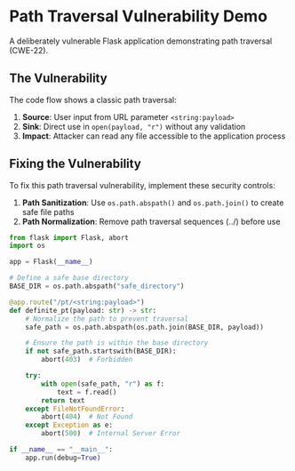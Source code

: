 # Path Traversal Vulnerability Demo

A deliberately vulnerable Flask application demonstrating path traversal (CWE-22).

## The Vulnerability
The code flow shows a classic path traversal:

1. **Source**: User input from URL parameter `<string:payload>`
2. **Sink**: Direct use in `open(payload, "r")` without any validation
3. **Impact**: Attacker can read any file accessible to the application process


## Fixing the Vulnerability
To fix this path traversal vulnerability, implement these security controls:

1. **Path Sanitization**: Use `os.path.abspath()` and `os.path.join()` to create safe file paths
4. **Path Normalization**: Remove path traversal sequences (../) before use

```python
from flask import Flask, abort
import os

app = Flask(__name__)

# Define a safe base directory
BASE_DIR = os.path.abspath("safe_directory")

@app.route("/pt/<string:payload>")
def definite_pt(payload: str) -> str:
    # Normalize the path to prevent traversal
    safe_path = os.path.abspath(os.path.join(BASE_DIR, payload))

    # Ensure the path is within the base directory
    if not safe_path.startswith(BASE_DIR):
        abort(403)  # Forbidden

    try:
        with open(safe_path, "r") as f:
            text = f.read()
        return text
    except FileNotFoundError:
        abort(404)  # Not Found
    except Exception as e:
        abort(500)  # Internal Server Error

if __name__ == "__main__":
    app.run(debug=True)
```
